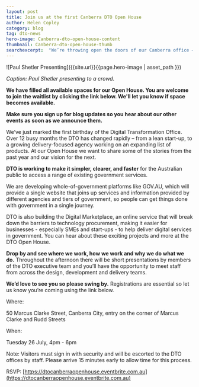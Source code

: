 ```yaml
---
layout: post
title: Join us at the first Canberra DTO Open House
author: Helen Copley
category: blog
tag: dto-news
hero-image: Canberra-dto-open-house-content
thumbnail: Canberra-dto-open-house-thumb
searchexcerpt:  "We’re throwing open the doors of our Canberra office – come on in!" 
---
```


![Paul Shetler Presenting]({{site.url}}{{page.hero-image | asset_path }})

*Caption: Paul Shetler presenting to a crowd.*

**We have filled all available spaces for our Open House. You are welcome to join the waitlist by clicking the link below. We'll let you know if space becomes available.**

**Make sure you sign up for blog updates so you hear about our other events as soon as we announce them.**

We’ve just marked the first birthday of the Digital Transformation Office. Over 12 busy months the DTO has changed rapidly – from a lean start-up, to a growing delivery-focused agency working on an expanding list of products. At our Open House we want to share some of the stories from the past year and our vision for the next. 

**DTO is working to make it simpler, clearer, and faster** for the Australian public to access a range of existing government services. 

We are developing whole-of-government platforms like GOV.AU, which will provide a single website that joins up services and information provided by different agencies and tiers of government, so people can get things done with government in a single journey. 

DTO is also building the Digital Marketplace, an online service that will break down the barriers to technology procurement, making it easier for businesses - especially SMEs and start-ups - to help deliver digital services in government. You can hear about these exciting projects and more at the DTO Open House.

**Drop by and see where we work, how we work and why we do what we do.** Throughout the afternoon there will be short presentations by members of the DTO executive team and you’ll have the opportunity to meet staff from across the design, development and delivery teams.

**We’d love to see you so please swing by.**   Registrations are essential so let us know you’re coming using the link below.

Where: 

50 Marcus Clarke Street, Canberra City, entry on the corner of Marcus Clarke and Rudd Streets

When: 

Tuesday 26 July, 4pm - 6pm

Note: Visitors must sign in with security and will be escorted to the DTO offices by staff.  Please arrive 15 minutes early to allow time for this process.

RSVP: [https://dtocanberraopenhouse.eventbrite.com.au](https://dtocanberraopenhouse.eventbrite.com.au) 
